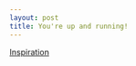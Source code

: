 ```yaml
---
layout: post
title: You're up and running!
---
```


[Inspiration](http://tom.preston-werner.com/2008/11/17/blogging-like-a-hacker.html)
